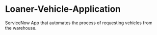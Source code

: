 # Loaner-Vehicle-Application
ServiceNow App that automates the process of requesting vehicles from the warehouse.

